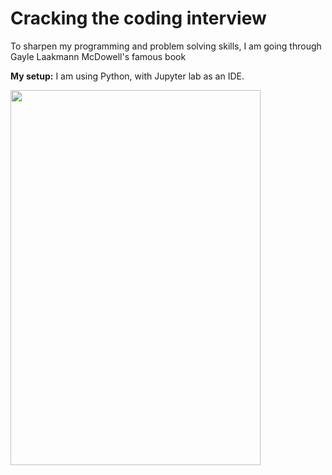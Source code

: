 # Cracking the coding interview

To sharpen my programming and problem solving skills, I am going through Gayle Laakmann McDowell's famous book

**My setup:** I am using Python, with Jupyter lab as an IDE.

<img src="https://m.media-amazon.com/images/W/IMAGERENDERING_521856-T1/images/I/61mIq2iJUXL.jpg"  width="400" height="600">

